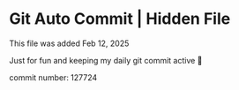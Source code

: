 # Git Auto Commit | Hidden File

This file was added Feb 12, 2025

Just for fun and keeping my daily git commit active 🤪

commit number: 127724
